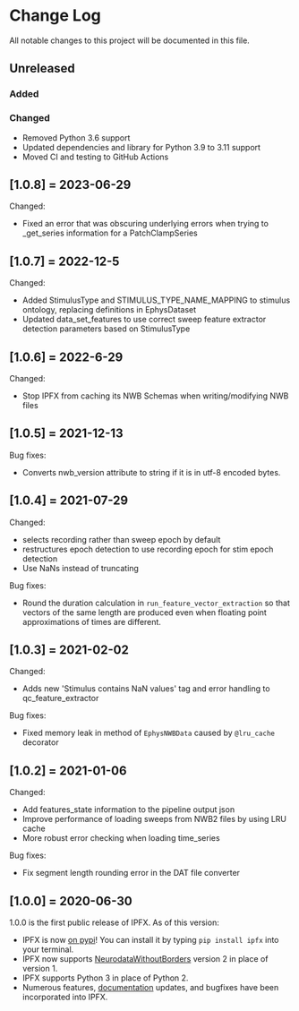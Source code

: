 # Change Log
All notable changes to this project will be documented in this file.

## Unreleased

### Added

### Changed
- Removed Python 3.6 support
- Updated dependencies and library for Python 3.9 to 3.11 support
- Moved CI and testing to GitHub Actions

## [1.0.8] = 2023-06-29
Changed:
- Fixed an error that was obscuring underlying errors when trying to _get_series information for a PatchClampSeries

## [1.0.7] = 2022-12-5
Changed:
- Added StimulusType and STIMULUS_TYPE_NAME_MAPPING to stimulus ontology, replacing definitions in EphysDataset
- Updated data_set_features to use correct sweep feature extractor detection parameters based on StimulusType

## [1.0.6] = 2022-6-29
Changed: 
- Stop IPFX from caching its NWB Schemas when writing/modifying NWB files

## [1.0.5] = 2021-12-13
Bug fixes: 
- Converts nwb_version attribute to string if it is in utf-8 encoded bytes.

## [1.0.4] = 2021-07-29
Changed:
- selects recording rather than sweep epoch by default
- restructures epoch detection to use recording epoch for stim epoch detection
- Use NaNs instead of truncating

Bug fixes:
- Round the duration calculation in `run_feature_vector_extraction` so that
vectors of the same length are produced even when floating point approximations
of times are different.

## [1.0.3] = 2021-02-02
Changed:
- Adds new 'Stimulus contains NaN values' tag and error handling to qc_feature_extractor

Bug fixes:
- Fixed memory leak in method of `EphysNWBData` caused by `@lru_cache` decorator

## [1.0.2] = 2021-01-06

Changed:
- Add features_state information to the pipeline output json
- Improve performance of loading sweeps from NWB2 files by using LRU cache
- More robust error checking when loading time_series

Bug fixes:
- Fix segment length rounding error in the DAT file converter

## [1.0.0] = 2020-06-30

1.0.0 is the first public release of IPFX. As of this version:
- IPFX is now [on pypi](https://pypi.org/project/IPFX/)! You can install it by typing `pip install ipfx` into your terminal.
- IPFX now supports [NeurodataWithoutBorders](https://www.nwb.org) version 2 in place of version 1.
- IPFX supports Python 3 in place of Python 2.
- Numerous features, [documentation](https://ipfx.readthedocs.io/en/latest/) updates, and bugfixes have been incorporated into IPFX.
